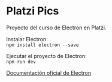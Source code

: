 # Platzi Pics

Proyecto del curso de Electron en Platzi.

Instalar Electron:<br>
`npm install electron --save`

Ejecutar el proyecto de Electron: <br>
`npm run dev`

[Documentación oficial de Electron](https://electronjs.org/docs)
